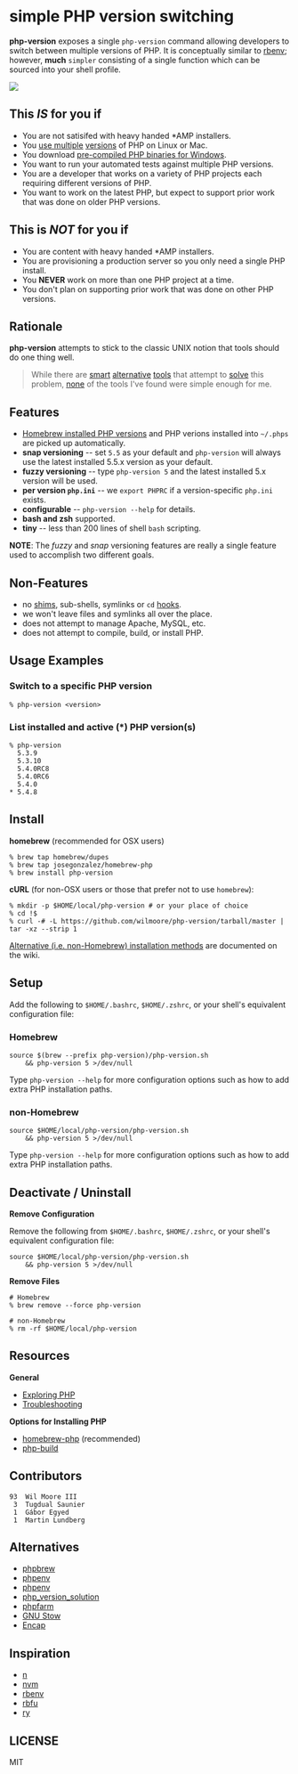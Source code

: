 # simple PHP version switching

**php-version** exposes a single `php-version` command allowing developers to switch between multiple versions of PHP. It is conceptually similar to [rbenv](https://github.com/sstephenson/rbenv); however, **much** `simpler` consisting of a single function which can be sourced into your shell profile.

![](http://i.cloudup.com/Rl7FXze6ra.png)


## This _IS_ for you if

-   You are not satisifed with heavy handed *AMP installers.
-   You [use multiple][homebrew-php] [versions][php-build] of PHP on Linux or Mac.
-   You download [pre-compiled PHP binaries for Windows][windows-bin].
-   You want to run your automated tests against multiple PHP versions.
-   You are a developer that works on a variety of PHP projects each requiring different versions of PHP.
-   You want to work on the latest PHP, but expect to support prior work that was done on older PHP versions.


## This is _NOT_ for you if

-   You are content with heavy handed *AMP installers.
-   You are provisioning a production server so you only need a single PHP install.
-   You **NEVER** work on more than one PHP project at a time.
-   You don't plan on supporting prior work that was done on other PHP versions.


## Rationale

**php-version** attempts to stick to the classic UNIX notion that tools should do one thing well.

>   While there are [smart](https://github.com/c9s/phpbrew) [alternative](https://github.com/CHH/phpenv)
>   [tools](http://sourceforge.net/p/phpfarm/wiki/Home/) that attempt to [solve](https://github.com/convissor/php_version_solution)
>   this problem, [none](http://www.gnu.org/s/stow/) of the tools I've found were simple enough for me.


## Features

-   [Homebrew installed PHP versions][homebrew-php] and PHP verions installed into `~/.phps` are picked up automatically.
-   **snap versioning** -- set `5.5` as your default and `php-version` will always use the latest installed 5.5.x version as your default.
-   **fuzzy versioning** -- type `php-version 5` and the latest installed 5.x version will be used.
-   **per version `php.ini`** -- we `export PHPRC` if a version-specific `php.ini` exists.
-   **configurable** -- `php-version --help` for details.
-   **bash and zsh** supported.
-   **tiny** -- less than 200 lines of shell `bash` scripting.

**NOTE**: The _fuzzy_ and _snap_ versioning features are really a single feature used to accomplish two different goals.

## Non-Features

-   no [shims][], sub-shells, symlinks or `cd` [hooks][].
-   we won't leave files and symlinks all over the place.
-   does not attempt to manage Apache, MySQL, etc.
-   does not attempt to compile, build, or install PHP.

## Usage Examples

### Switch to a specific PHP version

    % php-version <version>

### List installed and active (*) PHP version(s)

    % php-version
      5.3.9
      5.3.10
      5.4.0RC8
      5.4.0RC6
      5.4.0
    * 5.4.8


## Install

**homebrew** (recommended for OSX users)

    % brew tap homebrew/dupes
    % brew tap josegonzalez/homebrew-php
    % brew install php-version

**cURL** (for non-OSX users or those that prefer not to use `homebrew`):

    % mkdir -p $HOME/local/php-version # or your place of choice
    % cd !$
    % curl -# -L https://github.com/wilmoore/php-version/tarball/master | tar -xz --strip 1

[Alternative (i.e. non-Homebrew) installation methods][opt-install] are documented on the wiki.

## Setup

Add the following to `$HOME/.bashrc`, `$HOME/.zshrc`, or your shell's equivalent configuration file:

### Homebrew

    source $(brew --prefix php-version)/php-version.sh
        && php-version 5 >/dev/null

Type `php-version --help` for more configuration options such as how to add extra PHP installation paths.

### non-Homebrew

    source $HOME/local/php-version/php-version.sh
        && php-version 5 >/dev/null

Type `php-version --help` for more configuration options such as how to add extra PHP installation paths.

## Deactivate / Uninstall

**Remove Configuration**

Remove the following from `$HOME/.bashrc`, `$HOME/.zshrc`, or your shell's equivalent configuration file:

    source $HOME/local/php-version/php-version.sh
        && php-version 5 >/dev/null

**Remove Files**

    # Homebrew
    % brew remove --force php-version

    # non-Homebrew
    % rm -rf $HOME/local/php-version

## Resources

**General**

-   [Exploring PHP][exploring]
-   [Troubleshooting][trouble]

**Options for Installing PHP**

-   [homebrew-php][homebrew-php] (recommended)
-   [php-build][php-build]


## Contributors

```
93  Wil Moore III
 3  Tugdual Saunier
 1  Gábor Egyed
 1  Martin Lundberg
```

## Alternatives

-   [phpbrew](https://github.com/c9s/phpbrew)
-   [phpenv](https://github.com/CHH/phpenv)
-   [phpenv](https://github.com/humanshell/phpenv)
-   [php_version_solution](https://github.com/convissor/php_version_solution)
-   [phpfarm](http://sourceforge.net/p/phpfarm/wiki/Home/)
-   [GNU Stow](http://www.gnu.org/s/stow/)
-   [Encap](http://www.encap.org/)


## Inspiration

-   [n](https://github.com/visionmedia/n)
-   [nvm](https://github.com/creationix/nvm)
-   [rbenv](https://github.com/sstephenson/rbenv)
-   [rbfu](https://github.com/hmans/rbfu)
-   [ry](https://github.com/jayferd/ry)


## LICENSE

  MIT



[php-build]:    https://github.com/CHH/php-build
[homebrew-php]: https://github.com/josegonzalez/homebrew-php
[windows-bin]:  http://windows.php.net/download
[windows-port]: https://github.com/wilmoore/php-version/issues/2
[manual-build]: https://github.com/wilmoore/php-version#compilation-recommendations
[shims]:        https://github.com/sstephenson/rbenv#understanding-shims
[hooks]:        https://rvm.io/workflow/hooks
[opt-install]:  https://github.com/wilmoore/php-version/wiki/Installing
[exploring]:    https://github.com/wilmoore/php-version/wiki/Exploring-PHP
[trouble]:      https://github.com/wilmoore/php-version/wiki/Troubleshooting

